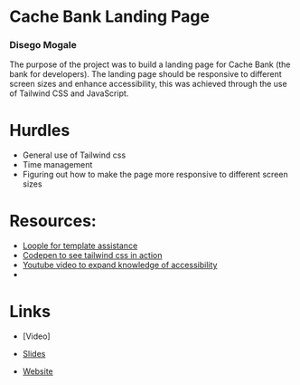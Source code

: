 # Cache Bank Landing Page
### Disego Mogale

The purpose of the project was to build a landing page for Cache Bank (the bank for developers). The landing page should be responsive to different screen sizes and enhance accessibility,  this was achieved through the use of Tailwind CSS and JavaScript. 


# Hurdles
- General use of Tailwind css
- Time management
- Figuring out how to make the page more responsive to different screen sizes

# Resources:
- [Loople for template assistance](https://www.loopple.com/)
- [Codepen to see tailwind css in action](https://codepen.io/topic/tailwind/picks)
- [Youtube video to expand knowledge of accessibility](https://youtu.be/0hqhAIjE_8I?si=bdhHFFTds4Wd2YmA)
- 

# Links
-  [Video]

- [Slides](https://onedrive.live.com/view.aspx?resid=4E29FA2860102AF4%2123653&authkey=!AGgQzCO67XDZ54k)

- [Website](https://cachelandingdim.netlify.app/)



